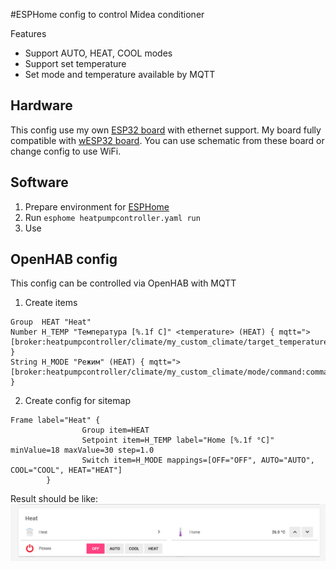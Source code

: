 
#ESPHome config to control Midea conditioner

Features
- Support AUTO, HEAT, COOL modes
- Support set temperature
- Set mode and temperature available by MQTT

## Hardware
This config use my own [ESP32 board](http://www.maxx.net.ua/?p=484) with ethernet support.  My board fully compatible with [wESP32 board](https://wesp32.com/). You can use schematic from these board or change config to use WiFi.

## Software

1. Prepare environment for [ESPHome](https://esphome.io/)
2. Run `esphome heatpumpcontroller.yaml run`
3. Use

## OpenHAB config

This config can be controlled via OpenHAB with MQTT

1. Create items
```` 
Group  HEAT "Heat"
Number H_TEMP "Температура [%.1f С]" <temperature> (HEAT) { mqtt=">[broker:heatpumpcontroller/climate/my_custom_climate/target_temperature/command:command:*:default]" }
String H_MODE "Режим" (HEAT) { mqtt=">[broker:heatpumpcontroller/climate/my_custom_climate/mode/command:command:*:default]" }
````
2. Create config for sitemap
````
Frame label="Heat" {
                Group item=HEAT
                Setpoint item=H_TEMP label="Home [%.1f °C]" minValue=18 maxValue=30 step=1.0
                Switch item=H_MODE mappings=[OFF="OFF", AUTO="AUTO", COOL="COOL", HEAT="HEAT"]
        }
````

Result should be like:
![](ui-config.png)

